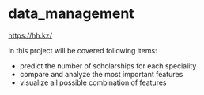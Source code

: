 # data_management

https://hh.kz/

In this project will be covered following items:

- predict the number of scholarships for each speciality
- compare and analyze the most important features
- visualize all possible combination of features
